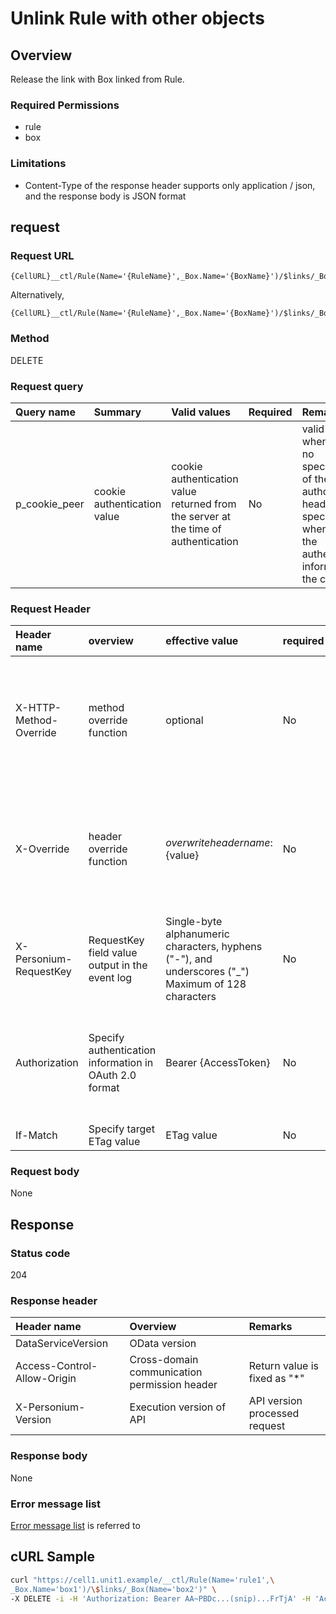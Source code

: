 # Unlink Rule with other objects
## Overview

Release the link with Box linked from Rule.

### Required Permissions
* rule
* box

### Limitations

* Content-Type of the response header supports only application / json, and the response body is JSON format

## request
### Request URL
```
{CellURL}__ctl/Rule(Name='{RuleName}',_Box.Name='{BoxName}')/$links/_Box(Name='{BoxName}')
```
Alternatively,
```
{CellURL}__ctl/Rule(Name='{RuleName}',_Box.Name='{BoxName}')/$links/_Box('{BoxName}')
```

### Method
DELETE
### Request query

| Query name | Summary | Valid values ​​| Required | Remarks |
|:--|:--|:--|:--|:--|
| p_cookie_peer | cookie authentication value | cookie authentication value returned from the server at the time of authentication | No | valid only when there is no specification of the authorization header <br> specifying when using the authentication information of the cookie |

### Request Header

| Header name | overview | effective value | required | remarks |
|:--|:--|:--|:--|:--|
| X-HTTP-Method-Override | method override function | optional | No | If you specify this value when requesting with the POST method, the specified value will be used as a method. |
| X-Override|header override function|${overwrite header name}:${value}|No|Overwrite normal HTTP header value. To overwrite multiple headers, specify multiple X-Override headers.|
| X-Personium-RequestKey |RequestKey field value output in the event log|Single-byte alphanumeric characters, hyphens ("-"), and underscores ("_")<br>Maximum of 128 characters|No|PCS-${32 character string with UUID} by default|
| Authorization | Specify authentication information in OAuth 2.0 format | Bearer {AccessToken} | No | * Authentication token acquired with the authentication token acquisition API Token |
| If-Match | Specify target ETag value | ETag value | No | treat as [*] when omitted |
### Request body
None

## Response
### Status code
204
### Response header

| Header name | Overview | Remarks |
|:--|:--|:--|
| DataServiceVersion | OData version ||
| Access-Control-Allow-Origin | Cross-domain communication permission header | Return value is fixed as "*"
| X-Personium-Version | Execution version of API | API version processed request |

### Response body
None

### Error message list
[Error message list](004_Error_Messages.md) is referred to

## cURL Sample

```sh
curl "https://cell1.unit1.example/__ctl/Rule(Name='rule1',\
_Box.Name='box1')/\$links/_Box(Name='box2')" \
-X DELETE -i -H 'Authorization: Bearer AA~PBDc...(snip)...FrTjA' -H 'Accept: application/json'
```
